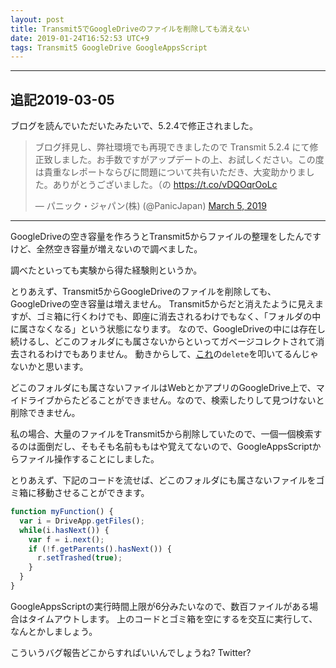 ```yaml
---
layout: post
title: Transmit5でGoogleDriveのファイルを削除しても消えない
date: 2019-01-24T16:52:53 UTC+9
tags: Transmit5 GoogleDrive GoogleAppsScript
---
```


---

## 追記2019-03-05

ブログを読んでいただいたみたいで、5.2.4で修正されました。

<blockquote class="twitter-tweet"><p lang="ja" dir="ltr">ブログ拝見し、弊社環境でも再現できましたので Transmit 5.2.4 にて修正致しました。お手数ですがアップデートの上、お試しください。この度は貴重なレポートならびに問題について共有いただき、大変助かりました。ありがとうございました。（の <a href="https://t.co/vDQOqrOoLc">https://t.co/vDQOqrOoLc</a></p>&mdash; パニック・ジャパン(株) (@PanicJapan) <a href="https://twitter.com/PanicJapan/status/1102728263435137025?ref_src=twsrc%5Etfw">March 5, 2019</a></blockquote> <script async src="https://platform.twitter.com/widgets.js" charset="utf-8"></script> 

---

GoogleDriveの空き容量を作ろうとTransmit5からファイルの整理をしたんですけど、全然空き容量が増えないので調べました。

調べたといっても実験から得た経験則というか。

とりあえず、Transmit5からGoogleDriveのファイルを削除しても、GoogleDriveの空き容量は増えません。
Transmit5からだと消えたように見えますが、ゴミ箱に行くわけでも、即座に消去されるわけでもなく、「フォルダの中に属さなくなる」という状態になります。
なので、GoogleDriveの中には存在し続けるし、どこのフォルダにも属さないからといってガベージコレクトされて消去されるわけでもありません。
動きからして、[これ](https://developers.google.com/drive/api/v2/reference/#Parents)の`delete`を叩いてるんじゃないかと思います。

どこのフォルダにも属さないファイルはWebとかアプリのGoogleDrive上で、マイドライブからたどることができません。なので、検索したりして見つけないと削除できません。

私の場合、大量のファイルをTransmit5から削除していたので、一個一個検索するのは面倒だし、そもそも名前ももはや覚えてないので、GoogleAppsScriptからファイル操作することにしました。

とりあえず、下記のコードを流せば、どこのフォルダにも属さないファイルをゴミ箱に移動させることができます。

```javascript
function myFunction() {
  var i = DriveApp.getFiles();
  while(i.hasNext()) {
    var f = i.next();
    if (!f.getParents().hasNext()) {
      r.setTrashed(true);
    }
  }
}
```

GoogleAppsScriptの実行時間上限が6分みたいなので、数百ファイルがある場合はタイムアウトします。
上のコードとゴミ箱を空にするを交互に実行して、なんとかしましょう。

こういうバグ報告どこからすればいいんでしょうね?
Twitter?
